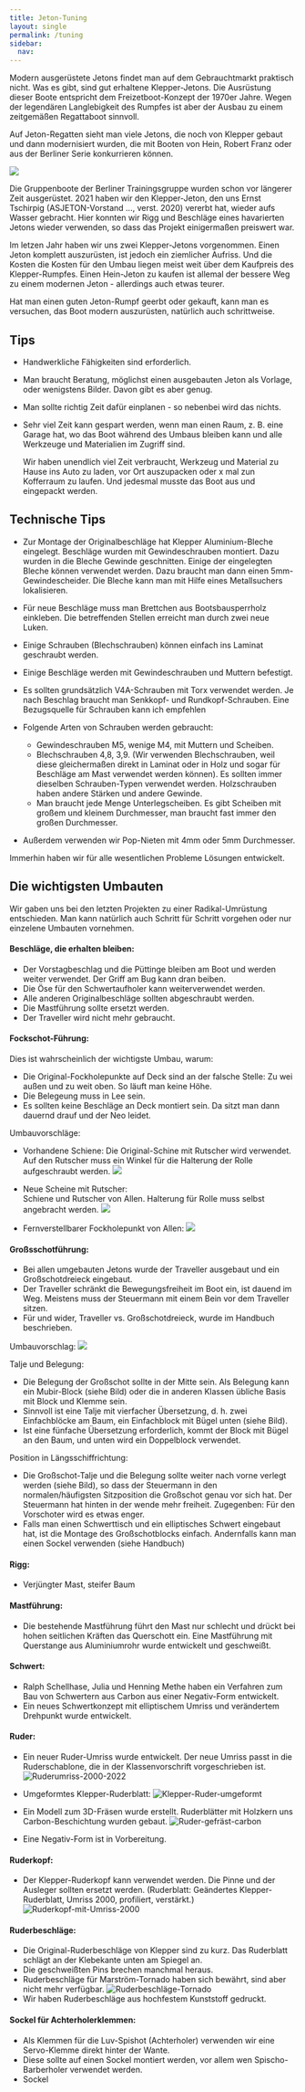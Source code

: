 ```yaml
---
title: Jeton-Tuning
layout: single
permalink: /tuning
sidebar:
  nav:
---
```

Modern ausgerüstete Jetons findet man auf dem Gebrauchtmarkt praktisch nicht. Was es gibt, sind gut erhaltene Klepper-Jetons. Die Ausrüstung dieser Boote entspricht dem Freizetboot-Konzept der 1970er Jahre. Wegen der legendären Langlebigkeit des Rumpfes ist aber der Ausbau  zu einem zeitgemäßen Regattaboot sinnvoll.

Auf Jeton-Regatten sieht man viele Jetons, die noch von Klepper gebaut und dann modernisiert wurden, die mit Booten von Hein, Robert Franz oder aus der Berliner Serie konkurrieren können.

![](https://md.nanologika.de/uploads/upload_1be4ae1e06029e76451120995e028649.jpg)

Die Gruppenboote der Berliner Trainingsgruppe wurden schon vor längerer Zeit ausgerüstet. 2021 haben wir den Klepper-Jeton, den uns Ernst Tschirpig (ASJETON-Vorstand ..., verst. 2020) vererbt hat, wieder aufs Wasser gebracht. Hier konnten wir Rigg und Beschläge eines havarierten Jetons wieder verwenden, so dass das Projekt einigermaßen preiswert war.

Im letzen Jahr haben wir uns zwei Klepper-Jetons vorgenommen. Einen Jeton komplett auszurüsten, ist jedoch ein ziemlicher Aufriss. Und die Kosten die Kosten für den Umbau liegen meist weit über dem Kaufpreis des Klepper-Rumpfes. Einen Hein-Jeton zu kaufen ist allemal der bessere Weg zu einem modernen Jeton - allerdings auch etwas teurer.

Hat man einen guten Jeton-Rumpf geerbt oder gekauft, kann man es versuchen, das Boot modern auszurüsten, natürlich auch schrittweise.

## Tips
* Handwerkliche Fähigkeiten sind erforderlich.
* Man braucht Beratung, möglichst einen ausgebauten Jeton als Vorlage, oder wenigstens Bilder. Davon gibt es aber genug.
* Man sollte richtig Zeit dafür einplanen - so nebenbei wird das nichts.
* Sehr viel Zeit kann gespart werden, wenn man einen Raum, z. B. eine Garage hat, wo das Boot während des Umbaus bleiben kann und alle Werkzeuge und Materialien im Zugriff sind.

  Wir haben unendlich viel Zeit verbraucht, Werkzeug und Material zu Hause ins Auto zu laden, vor Ort auszupacken oder x mal zun Kofferraum zu laufen. Und jedesmal musste das Boot aus und eingepackt werden.

## Technische Tips
* Zur Montage der Originalbeschläge hat Klepper Aluminium-Bleche eingelegt. Beschläge wurden mit Gewindeschrauben montiert. Dazu wurden in die Bleche Gewinde geschnitten. Einige der eingelegten Bleche können verwendet werden. Dazu braucht man dann einen 5mm-Gewindescheider. Die Bleche kann man mit Hilfe eines Metallsuchers lokalisieren. 
* Für neue Beschläge muss man Brettchen aus Bootsbausperrholz einkleben. Die betreffenden Stellen erreicht man durch zwei neue Luken.
* Einige Schrauben (Blechschrauben) können einfach ins Laminat geschraubt werden.
* Einige Beschläge werden mit Gewindeschrauben und Muttern befestigt.
* Es sollten grundsätzlich V4A-Schrauben mit Torx verwendet werden. Je nach Beschlag braucht man Senkkopf- und Rundkopf-Schrauben. Eine Bezugsquelle für Schrauben kann ich empfehlen
* Folgende Arten von Schrauben werden gebraucht:
  * Gewindeschrauben M5, wenige M4, mit Muttern und Scheiben.
  * Blechschrauben 4,8, 3,9. (Wir verwenden Blechschrauben, weil diese gleichermaßen direkt in Laminat oder in Holz und sogar für Beschläge am Mast verwendet werden können). Es sollten immer dieselben Schrauben-Typen verwendet werden. Holzschrauben haben andere Stärken und andere Gewinde.
  * Man braucht jede Menge Unterlegscheiben. Es gibt Scheiben mit großem und kleinem Durchmesser, man braucht fast immer den großen Durchmesser.

* Außerdem verwenden wir Pop-Nieten mit 4mm oder 5mm Durchmesser.




Immerhin haben wir für alle wesentlichen Probleme Lösungen entwickelt. 


## Die wichtigsten Umbauten
Wir gaben uns bei den letzten Projekten zu einer Radikal-Umrüstung entschieden. Man kann natürlich auch Schritt für Schritt vorgehen oder nur einzelene Umbauten vornehmen.

#### Beschläge, die erhalten bleiben:
* Der Vorstagbeschlag und die Püttinge bleiben am Boot und werden weiter verwendet. Der Griff am Bug kann dran beiben.
* Die Öse für den Schwertaufholer kann weiterverwendet werden.
* Alle anderen Originalbeschläge sollten abgeschraubt werden.
* Die Mastführung sollte ersetzt werden.
* Der Traveller wird nicht mehr gebraucht.

#### Fockschot-Führung:
Dies ist wahrscheinlich der wichtigste Umbau, warum:
* Die Original-Fockholepunkte auf Deck sind an der falsche Stelle: Zu wei außen und zu weit oben. So läuft man keine Höhe.
* Die Belegeung muss in Lee sein.
* Es sollten keine Beschläge an Deck montiert sein. Da sitzt man dann dauernd drauf und der Neo leidet.

Umbauvorschläge:
* Vorhandene Schiene:
  Die Original-Schine mit Rutscher wird verwendet. Auf den Rutscher muss ein Winkel für die Halterung der Rolle aufgeschraubt werden.
  ![](https://md.nanologika.de/uploads/upload_fea7562bd31085477953f3be63adcc89.JPG)

* Neue Scheine mit Rutscher:  
  Schiene und Rutscher von Allen. Halterung für Rolle muss selbst angebracht werden.
  ![](https://md.nanologika.de/uploads/upload_d8399fec07e43cdb81796a3749f9ac05.jpg)

* Fernverstellbarer Fockholepunkt von Allen:
  ![](https://md.nanologika.de/uploads/upload_75e9798c751554a0b867a842caf85ee0.jpg)


#### Großsschotführung:
* Bei allen umgebauten Jetons wurde der Traveller ausgebaut und ein Großschotdreieck eingebaut.
* Der Traveller schränkt die Bewegungsfreiheit im Boot ein, ist dauend im Weg. Meistens muss der Steuermann mit einem Bein vor dem Traveller sitzen.
* Für und wider, Traveller vs. Großschotdreieck, wurde im Handbuch beschrieben.

Umbauvorschlag:
![](https://md.nanologika.de/uploads/upload_b09d9a7aa05528116ba680b5f5248db3.jpg)

Talje und Belegung:
* Die Belegung der Großschot sollte in der Mitte sein. Als Belegung kann ein Mubir-Block (siehe Bild) oder die in anderen Klassen übliche Basis mit Block und Klemme sein. 
* Sinnvoll ist eine Talje mit vierfacher Übersetzung, d. h. zwei Einfachblöcke am Baum, ein Einfachblock mit Bügel unten (siehe Bild).
* Ist eine fünfache Übersetzung erforderlich, kommt der Block mit Bügel an den Baum, und unten wird ein Doppelblock verwendet. 

Position in Längsschiffrichtung:
* Die Großschot-Talje und die Belegung sollte weiter nach vorne verlegt werden (siehe Bild), so dass der Steuermann in den normalen/häufigsten Sitzposition die Großschot genau vor sich hat. Der Steuermann hat hinten in der wende mehr freiheit. Zugegenben: Für den Vorschoter wird es etwas enger.
* Falls man einen Schwerttisch und ein elliptisches Schwert eingebaut hat, ist die Montage des Großschotblocks einfach. Andernfalls kann man einen Sockel verwenden (siehe Handbuch)

#### Rigg:
* Verjüngter Mast, steifer Baum

#### Mastführung:
* Die bestehende Mastführung führt den Mast nur schlecht und drückt bei hohen seitlichen Kräften das Querschott ein. Eine Mastführung mit Querstange aus Aluminiumrohr wurde entwickelt und geschweißt.

#### Schwert:
* Ralph Schellhase, Julia und Henning Methe haben ein Verfahren zum Bau von Schwertern aus Carbon aus einer Negativ-Form entwickelt.
* Ein neues Schwertkonzept mit elliptischem Umriss und verändertem Drehpunkt wurde entwickelt.

#### Ruder:
* Ein neuer Ruder-Umriss wurde entwickelt. Der neue Umriss passt in die Ruderschablone, die in der Klassenvorschrift vorgeschrieben ist.
  ![Ruderumriss-2000-2022](https://github.com/ASJeton/asjeton.de/assets/76402452/43f2b63b-5dee-40ea-9155-5bdf47dc5786)

* Umgeformtes Klepper-Ruderblatt:
  ![Klepper-Ruder-umgeformt](https://github.com/ASJeton/asjeton.de/assets/76402452/06dbbd1f-743e-439a-a52b-5e0591c12bf9)

* Ein Modell zum 3D-Fräsen wurde erstellt. Ruderblätter mit Holzkern uns Carbon-Beschichtung wurden gebaut.
  ![Ruder-gefräst-carbon](https://github.com/ASJeton/asjeton.de/assets/76402452/19d7804c-1fd2-4fb1-b597-5dfb3704be00)

* Eine Negativ-Form ist in Vorbereitung.

#### Ruderkopf:
* Der Klepper-Ruderkopf kann verwendet werden. Die Pinne und der Ausleger sollten ersetzt werden.
  (Ruderblatt: Geändertes Klepper-Ruderblatt, Umriss 2000,  profiliert, verstärkt.)
  ![Ruderkopf-mit-Umriss-2000](https://github.com/ASJeton/asjeton.de/assets/76402452/73119fa1-185d-4dbc-826e-aa8c932232b7)

#### Ruderbeschläge:
* Die Original-Ruderbeschläge von Klepper sind zu kurz. Das Ruderblatt schlägt an der Klebekante unten am Spiegel an.
* Die geschweißten Pins brechen manchmal heraus.
* Ruderbeschläge für Marström-Tornado haben sich bewährt, sind aber nicht mehr verfügbar.
  ![Ruderbeschläge-Tornado](https://github.com/ASJeton/asjeton.de/assets/76402452/94c86602-d5d6-4387-bcdc-51edf397c276)
* Wir haben Ruderbeschläge aus hochfestem Kunststoff gedruckt.

#### Sockel für Achterholerklemmen:
* Als Klemmen für die Luv-Spishot (Achterholer) verwenden wir eine Servo-Klemme direkt hinter der Wante.
* Diese sollte auf einen Sockel montiert werden, vor allem wen Spischo-Barberholer verwendet werden.
* Sockel 
